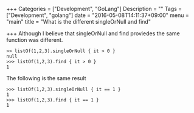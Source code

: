 +++
Categories = ["Development", "GoLang"]
Description = ""
Tags = ["Development", "golang"]
date = "2016-05-08T14:11:37+09:00"
menu = "main"
title = "What is the different singleOrNull and find"

+++
Although I believe that singleOrNull and find proviedes the same function was different.

```
>> listOf(1,2,3).singleOrNull { it > 0 }
null
>>> listOf(1,2,3).find { it > 0 }
1
```

The following is the same result
```
>>> listOf(1,2,3).singleOrNull { it == 1 }
1
>>> listOf(1,2,3).find { it == 1 }
1
```
